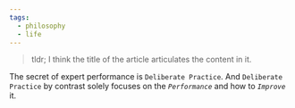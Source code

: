```yaml
---
tags:
  - philosophy
  - life
---
```


> tldr; I think the title of the article articulates the content in it. 

The secret of expert performance is `Deliberate Practice`. And `Deliberate Practice` by contrast solely focuses on the *`Performance`* and how to *`Improve`* it.



